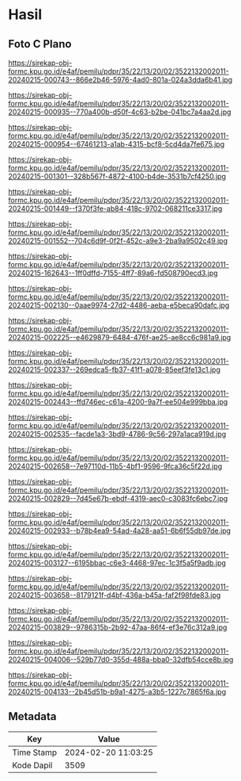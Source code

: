 # Hasil

## Foto C Plano

https://sirekap-obj-formc.kpu.go.id/e4af/pemilu/pdpr/35/22/13/20/02/3522132002011-20240215-000743--866e2b46-5976-4ad0-801a-024a3dda6b41.jpg

https://sirekap-obj-formc.kpu.go.id/e4af/pemilu/pdpr/35/22/13/20/02/3522132002011-20240215-000935--770a400b-d50f-4c63-b2be-041bc7a4aa2d.jpg

https://sirekap-obj-formc.kpu.go.id/e4af/pemilu/pdpr/35/22/13/20/02/3522132002011-20240215-000954--67461213-a1ab-4315-bcf8-5cd4da7fe675.jpg

https://sirekap-obj-formc.kpu.go.id/e4af/pemilu/pdpr/35/22/13/20/02/3522132002011-20240215-001301--328b567f-4872-4100-b4de-3531b7cf4250.jpg

https://sirekap-obj-formc.kpu.go.id/e4af/pemilu/pdpr/35/22/13/20/02/3522132002011-20240215-001449--f370f3fe-ab84-418c-9702-068211ce3317.jpg

https://sirekap-obj-formc.kpu.go.id/e4af/pemilu/pdpr/35/22/13/20/02/3522132002011-20240215-001552--704c6d9f-0f2f-452c-a9e3-2ba9a9502c49.jpg

https://sirekap-obj-formc.kpu.go.id/e4af/pemilu/pdpr/35/22/13/20/02/3522132002011-20240215-162643--1ff0dffd-7155-4ff7-89a6-fd508790ecd3.jpg

https://sirekap-obj-formc.kpu.go.id/e4af/pemilu/pdpr/35/22/13/20/02/3522132002011-20240215-002130--0aae9974-27d2-4486-aeba-e5beca90dafc.jpg

https://sirekap-obj-formc.kpu.go.id/e4af/pemilu/pdpr/35/22/13/20/02/3522132002011-20240215-002225--e4629879-6484-476f-ae25-ae8cc6c981a9.jpg

https://sirekap-obj-formc.kpu.go.id/e4af/pemilu/pdpr/35/22/13/20/02/3522132002011-20240215-002337--269edca5-fb37-41f1-a078-85eef3fe13c1.jpg

https://sirekap-obj-formc.kpu.go.id/e4af/pemilu/pdpr/35/22/13/20/02/3522132002011-20240215-002443--ffd746ec-c61a-4200-9a7f-ee504e999bba.jpg

https://sirekap-obj-formc.kpu.go.id/e4af/pemilu/pdpr/35/22/13/20/02/3522132002011-20240215-002535--facde1a3-3bd9-4786-9c56-297a1aca919d.jpg

https://sirekap-obj-formc.kpu.go.id/e4af/pemilu/pdpr/35/22/13/20/02/3522132002011-20240215-002658--7e97110d-11b5-4bf1-9596-9fca36c5f22d.jpg

https://sirekap-obj-formc.kpu.go.id/e4af/pemilu/pdpr/35/22/13/20/02/3522132002011-20240215-002829--7d45e67b-ebdf-4319-aec0-c3083fc6ebc7.jpg

https://sirekap-obj-formc.kpu.go.id/e4af/pemilu/pdpr/35/22/13/20/02/3522132002011-20240215-002933--b78b4ea9-54ad-4a28-aa51-6b6f55db97de.jpg

https://sirekap-obj-formc.kpu.go.id/e4af/pemilu/pdpr/35/22/13/20/02/3522132002011-20240215-003127--6195bbac-c6e3-4468-97ec-1c3f5a5f9adb.jpg

https://sirekap-obj-formc.kpu.go.id/e4af/pemilu/pdpr/35/22/13/20/02/3522132002011-20240215-003658--8179121f-d4bf-436a-b45a-faf2f98fde83.jpg

https://sirekap-obj-formc.kpu.go.id/e4af/pemilu/pdpr/35/22/13/20/02/3522132002011-20240215-003829--9786315b-2b92-47aa-86f4-ef3e76c312a9.jpg

https://sirekap-obj-formc.kpu.go.id/e4af/pemilu/pdpr/35/22/13/20/02/3522132002011-20240215-004006--529b77d0-355d-488a-bba0-32dfb54cce8b.jpg

https://sirekap-obj-formc.kpu.go.id/e4af/pemilu/pdpr/35/22/13/20/02/3522132002011-20240215-004133--2b45d51b-b9a1-4275-a3b5-1227c7865f6a.jpg


## Metadata

| Key        | Value               |
| ---------- | ------------------- |
| Time Stamp | 2024-02-20 11:03:25 |
| Kode Dapil | 3509                |



